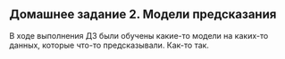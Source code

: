 ## Домашнее задание 2. Модели предсказания

В ходе выполнения ДЗ были обучены какие-то модели на каких-то данных, которые что-то предсказывали. Как-то так.
